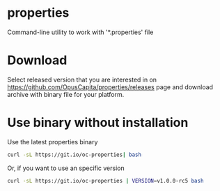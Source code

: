 # properties
Command-line utility to work with '\*.properties' file

# Download

Select released version that you are interested in on https://github.com/OpusCapita/properties/releases page and download archive with binary file for your platform.

# Use binary without installation

Use the latest properties binary
```sh
curl -sL https://git.io/oc-properties| bash
```

Or, if you want to use an specific version

```sh
curl -sL https://git.io/oc-properties | VERSION=v1.0.0-rc5 bash
```
